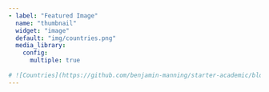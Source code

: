 ```yaml
---
- label: "Featured Image"
  name: "thumbnail"
  widget: "image"
  default: "img/countries.png"
  media_library:
    config:
      multiple: true
      
# ![Countries](https://github.com/benjamin-manning/starter-academic/blob/master/static/img/countries.png)
---
```


